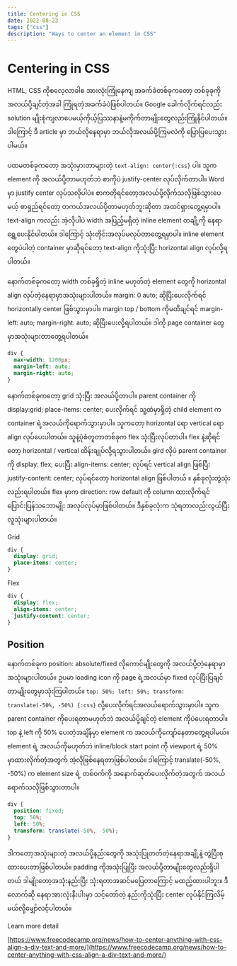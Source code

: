 ```yaml
---
title: Centering in CSS
date: 2022-08-23
tags: ["css"]
description: "Ways to center an element in CSS"
---
```


# Centering in CSS

HTML, CSS ကိုစလေ့လာခါစ အားလုံးကြုံနေကျ အခက်ခဲတစ်ခုကတော့ တစ်ခုခုကိုအလယ်ပို့ချင်တဲ့အခါ ကြုံရတဲ့အခက်ခဲပဲဖြစ်ပါတယ်။ Google ခေါက်လိုက်ရင်လည်း solution မျိုးစုံကျလာပေမယ့်ကိုယ့်ပြဿနာနဲ့မကိုက်တာမျိုးတွေလည်းကြုံနိုင်ပါတယ်။ ဒါကြောင့် ဒီ article မှာ ဘယ်လိုနေရာမှာ ဘယ်လိုအလယ်ပို့ကြမလဲကို ပြောပြပေးသွားပါမယ်။

ပထမတစ်ခုကတော့ အသုံးမှားတာများတဲ့ `text-align: center{:css}` ပါ။ သူက element ကို အလယ်ပို့တာမဟုတ်ဘဲ စာကိုပဲ justify-center လုပ်လိုက်တာပါ။ Word မှာ justify center လုပ်သလိုပါပဲ။ စာကတိုရင်တော့အလယ်ပို့လိုက်သလိုဖြစ်သွားပေမယ့် စာရှည်ရင်တော့ တကယ်အလယ်ပို့တာမဟုတ်ဘူးဆိုတာ အထင်ရှားတွေ့ရမှာပါ။ text-align ကလည်း အဲ့လိုပါပဲ width အပြည့်မရှိတဲ့ inline element တချို့ကို နေရာရွှေ့ပေးနိုင်ပါတယ်။ ဒါကြောင့် သုံးတိုင်းအလုပ်မလုပ်တာတွေ့ရမှာပါ။ inline element တွေပဲပါတဲ့ container မှာဆိုရင်တော့ text-align ကိုသုံးပြီး horizontal align  လုပ်လို့ရပါတယ်။ 

နောက်တစ်ခုကတော့ width တစ်ခုရှိတဲ့ inline မဟုတ်တဲ့ element တွေကို horizontal align လုပ်တဲ့နေရာမှာအသုံးများပါတယ်။ margin: 0 auto; ဆိုပြီးပေးလိုက်ရင် horizontally center ဖြစ်သွားမှာပါ။ margin top / bottom ကိုမထိချင်ရင် margin-left: auto; margin-right: auto; ဆိုပြီးပေးလို့ရပါတယ်။ ဒါကို page container တွေမှာအသုံးများတာတွေ့ရပါတယ်။ 

```css /auto/
div {
  max-width: 1200px;
  margin-left: auto;
  margin-right: auto;
}
```
နောက်တစ်ခုကတော့ grid သုံးပြီး အလယ်ပို့တာပါ။ parent container ကို display:grid; place-items: center; ပေးလိုက်ရင် သူ့ထဲမှာရှိတဲ့ child element က container ရဲ့အလယ်ကိုရောက်သွားမှာပါ။ သူကတော့ horizontal ရော vertical ရော align လုပ်ပေးပါတယ်။ သူနဲ့ပုံစံတူတာတစ်ခုက flex သုံးပြီးလုပ်တာပါ။ flex နဲ့ဆိုရင်တော့ horizontal / vertical ထိန်းချုပ်လို့ရသွားပါတယ်။ gird လိုပဲ parent container ကို display: flex; ပေးပြီး align-items: center; လုပ်ရင် vertical align ဖြစ်ပြီး justify-content: center; လုပ်ရင်တော့ horizontal align ဖြစ်ပါတယ် ။ နှစ်ခုလုံးတွဲသုံးလည်းရပါတယ်။ flex မှာက direction: row default  ကို column ထားလိုက်ရင် ပြောင်းပြန်သဘောမျိုး အလုပ်လုပ်မှာဖြစ်ပါတယ်။ ဒီနှစ်ခုလုံးက သုံရတာလည်းလွယ်ပြီးလူသုံးများပါတယ်။

Grid
```css
div {
  display: grid;
  place-items: center;
}
```

Flex
```css
div {
  display: flex;
  align-items: center;
  justify-content: center;
}
```

## Position

နောက်တစ်ခုက position: absolute/fixed လိုကောင်မျိုးတွေကို အလယ်ပို့တဲ့နေရာမှာအသုံးများပါတယ်။ ဥပမာ loading icon ကို page ရဲ့အလယ်မှာ fixed လုပ်ပြီးပြချင်တာမျိုးတွေမှာသုံးကြပါတယ်။ `top: 50%; left: 50%; transform: translate(-50%, -50%) {:css}` လို့ပေးလိုက်ရင်အလယ်ရောက်သွားမှာပါ။ သူက parent container ကိုပေးရတာမဟုတ်ဘဲ အလယ်ပို့ချင်တဲ့ element ကိုပဲပေးရတာပါ။ top နဲ့ left ကို 50% ပေးတဲ့အချိန်မှာ element က အလယ်ကိုကျော်နေတာတွေ့ရပါမယ်။ element ရဲ့ အလယ်ကိုမဟုတ်ဘဲ inline/block start point ကို  viewport ရဲ့ 50% မှာထားလိုက်တဲ့အတွက် အဲ့လိုဖြစ်နေရတာဖြစ်ပါတယ်။ ဒါကြောင့် translate(-50%, -50%)  က element size ရဲ့ တစ်ဝက်ကို အနောက်ဆုတ်ပေးလိုက်တဲ့အတွက် အလယ်ရောက်သလိုဖြစ်သွားတာပါ။ 

```css
div {
  position: fixed;
  top: 50%;
  left: 50%;
  transform: translate(-50%, -50%);
}
```

ဒါကတော့အသုံးများတဲ့ အလယ်ပို့နည်းတွေကို အသုံးပြုတတ်တဲ့နေရာအချို့နဲ့ တွဲပြီးစုထားပေးတာဖြစ်ပါတယ်။ padding ကိုအသုံးပြုပြီး အလယ်ပို့တာမျိုးတွေလည်းရှိပါတယ် ဒါမျိုးတော့အသုံးနည်းပြီး သုံးရတာအဆင်မပြေတာကြောင့် မထည့်ထားပါဘူး။ ဒီလောက်ဆို နေရာအားလုံးနီးပါးမှာ သင့်တော်တဲ့ နည်းကိုသုံးပြီး center လုပ်နိုင်ကြလိမ့်မယ်လို့မျှော်လင့်ပါတယ်။ 

Learn more detail 

[https://www.freecodecamp.org/news/how-to-center-anything-with-css-align-a-div-text-and-more/](https://www.freecodecamp.org/news/how-to-center-anything-with-css-align-a-div-text-and-more/)
